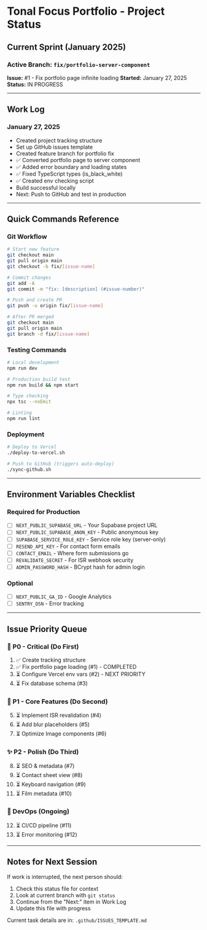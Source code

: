 # Tonal Focus Portfolio - Project Status

## Current Sprint (January 2025)

### Active Branch: `fix/portfolio-server-component`
**Issue:** #1 - Fix portfolio page infinite loading
**Started:** January 27, 2025
**Status:** IN PROGRESS

---

## Work Log

### January 27, 2025
- Created project tracking structure
- Set up GitHub issues template  
- Created feature branch for portfolio fix
- ✅ Converted portfolio page to server component
- ✅ Added error boundary and loading states
- ✅ Fixed TypeScript types (is_black_white)
- ✅ Created env checking script
- Build successful locally
- Next: Push to GitHub and test in production

---

## Quick Commands Reference

### Git Workflow
```bash
# Start new feature
git checkout main
git pull origin main
git checkout -b fix/[issue-name]

# Commit changes
git add -A
git commit -m "fix: [description] (#issue-number)"

# Push and create PR
git push -u origin fix/[issue-name]

# After PR merged
git checkout main
git pull origin main
git branch -d fix/[issue-name]
```

### Testing Commands
```bash
# Local development
npm run dev

# Production build test
npm run build && npm start

# Type checking
npx tsc --noEmit

# Linting
npm run lint
```

### Deployment
```bash
# Deploy to Vercel
./deploy-to-vercel.sh

# Push to GitHub (triggers auto-deploy)
./sync-github.sh
```

---

## Environment Variables Checklist

### Required for Production
- [ ] `NEXT_PUBLIC_SUPABASE_URL` - Your Supabase project URL
- [ ] `NEXT_PUBLIC_SUPABASE_ANON_KEY` - Public anonymous key
- [ ] `SUPABASE_SERVICE_ROLE_KEY` - Service role key (server-only)
- [ ] `RESEND_API_KEY` - For contact form emails
- [ ] `CONTACT_EMAIL` - Where form submissions go
- [ ] `REVALIDATE_SECRET` - For ISR webhook security
- [ ] `ADMIN_PASSWORD_HASH` - BCrypt hash for admin login

### Optional
- [ ] `NEXT_PUBLIC_GA_ID` - Google Analytics
- [ ] `SENTRY_DSN` - Error tracking

---

## Issue Priority Queue

### 🚨 P0 - Critical (Do First)
1. ✅ Create tracking structure
2. ✅ Fix portfolio page loading (#1) - COMPLETED
3. ⏳ Configure Vercel env vars (#2) - NEXT PRIORITY
4. ⏳ Fix database schema (#3)

### 🎯 P1 - Core Features (Do Second)
5. ⏳ Implement ISR revalidation (#4)
6. ⏳ Add blur placeholders (#5)
7. ⏳ Optimize Image components (#6)

### ✨ P2 - Polish (Do Third)
8. ⏳ SEO & metadata (#7)
9. ⏳ Contact sheet view (#8)
10. ⏳ Keyboard navigation (#9)
11. ⏳ Film metadata (#10)

### 🔄 DevOps (Ongoing)
12. ⏳ CI/CD pipeline (#11)
13. ⏳ Error monitoring (#12)

---

## Notes for Next Session

If work is interrupted, the next person should:
1. Check this status file for context
2. Look at current branch with `git status`
3. Continue from the "Next:" item in Work Log
4. Update this file with progress

Current task details are in: `.github/ISSUES_TEMPLATE.md`
